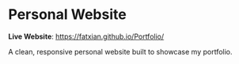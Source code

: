# Personal Website
**Live Website**: https://fatxian.github.io/Portfolio/

A clean, responsive personal website built to showcase my portfolio.


